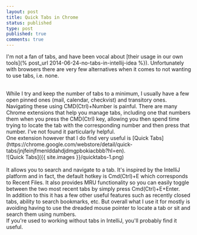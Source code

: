 ```yaml
---
layout: post
title: Quick Tabs in Chrome
status: published
type: post
published: true
comments: true
---
```


I'm not a fan of tabs, and have been vocal about [their usage in our own tools](% post_url 2014-06-24-no-tabs-in-intellij-idea %}). Unfortunately with browsers there are very few alternatives when it comes to not wanting to use tabs, i.e. none.

<br/>
While I try and keep the number of tabs to a minimum, I usually have a few open pinned ones (mail, calendar, checkvist) and transitory ones. Navigating these using CMD(Ctrl)+Number is painful. There are many Chrome extensions that help you manage tabs, including one that numbers them when you press the CMD(Ctrl) key, allowing you then spend time trying to locate the tab with the corresponding number and then press that number. I've not found it particularly helpful.

<br/>
One extension however that I do find very useful is [Quick Tabs](https://chrome.google.com/webstore/detail/quick-tabs/jnjfeinjfmenlddahdjdmgpbokiacbbb?hl=en).

<br/>
![Quick Tabs]({{ site.images }}/quicktabs-1.png)
<br/>

<br/>
It allows you to search and navigate to a tab. It's inspired by the IntelliJ platform and in fact, the default hotkey is Cmd(Ctrl)+E which corresponds to Recent Files. It also provides MRU functionality so you can easily toggle between the two most recent tabs by simply press Cmd(Ctrl)+E+Enter.

<br/>
In addition to this it has a few other useful features such as recently closed tabs, ability to search bookmarks, etc. But overall what I use it for mostly is avoiding having to use the dreaded mouse pointer to locate a tab or sit and search them using numbers.

<br/>
If you're used to working without tabs in IntelliJ, you'll probably find it useful.
